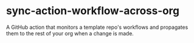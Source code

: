 # sync-action-workflow-across-org
A GitHub action that monitors a template repo's workflows and propagates them to the rest of your org when a change is made.
